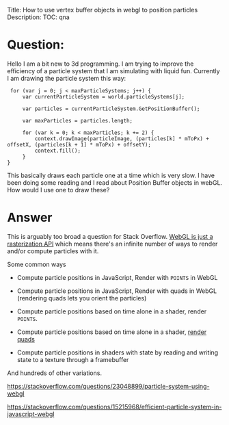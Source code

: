 Title: How to use vertex buffer objects in webgl to position particles
Description:
TOC: qna

# Question:

Hello I am a bit new to 3d programming. I am trying to improve the efficiency of a particle system that I am simulating with liquid fun. 
Currently I am drawing the particle system this way:



     for (var j = 0; j < maxParticleSystems; j++) {
         var currentParticleSystem = world.particleSystems[j];

         var particles = currentParticleSystem.GetPositionBuffer();

         var maxParticles = particles.length;

         for (var k = 0; k < maxParticles; k += 2) {
             context.drawImage(particleImage, (particles[k] * mToPx) + offsetX, (particles[k + 1] * mToPx) + offsetY);
             context.fill();
         }
    }
This basically draws each particle one at a time which is very slow. I have been doing some reading and I read about Position Buffer objects in webGL. How would I use one to draw these?

# Answer

This is arguably too broad a question for Stack Overflow. [WebGL is just a rasterization API](http://webglfundamentals.org/webgl/lessons/webgl-2d-vs-3d-library.html) which means there's an infinite number of ways to render and/or compute particles with it.

Some common ways

*  Compute particle positions in JavaScript, Render with `POINTS` in WebGL

*  Compute particle positions in JavaScript, Render with quads in WebGL (rendering quads lets you orient the particles)

*  Compute particle positions based on time alone in a shader, render `POINTS`.

*  Compute particle positions based on time alone in a shader, [render quads](https://www.khronos.org/registry/webgl/sdk/demos/google/particles/index.html)

*  Compute particle positions in shaders with state by reading and writing state to a texture through a framebuffer

And hundreds of other variations. 

https://stackoverflow.com/questions/23048899/particle-system-using-webgl

https://stackoverflow.com/questions/15215968/efficient-particle-system-in-javascript-webgl

